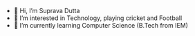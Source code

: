 - 👋 Hi, I’m Suprava Dutta
- 👀 I’m interested in Technology, playing cricket and Football
- 🌱 I’m currently learning Computer Science (B.Tech from IEM)
<!--- 💞️ I’m looking to collaborate on ...
- 📫 How to reach me ... --->

<!---
sDaCoder/sDaCoder is a ✨ special ✨ repository because its `README.md` (this file) appears on your GitHub profile.
You can click the Preview link to take a look at your changes.
--->
